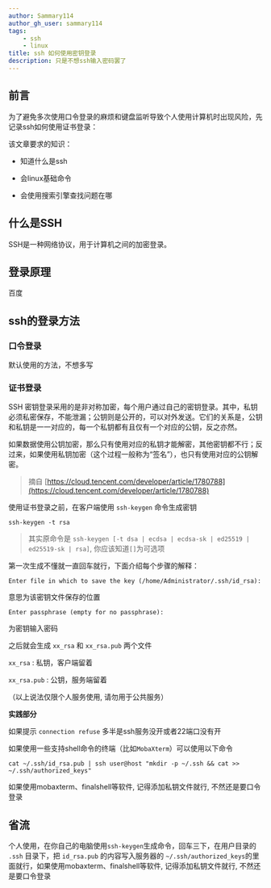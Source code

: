 ```yaml
---
author: Sammary114
author_gh_user: sammary114
tags:
    - ssh
    - linux
title: ssh 如何使用密钥登录
description: 只是不想ssh输入密码罢了
---
```


## 前言

为了避免多次使用口令登录的麻烦和键盘监听导致个人使用计算机时出现风险，先记录ssh如何使用证书登录：

该文章要求的知识：

- 知道什么是ssh

- 会linux基础命令

- 会使用搜索引擎查找问题在哪

## 什么是SSH

SSH是一种网络协议，用于计算机之间的加密登录。

## 登录原理

百度

## ssh的登录方法

### 口令登录

默认使用的方法，不想多写

### 证书登录

SSH 密钥登录采用的是非对称加密，每个用户通过自己的密钥登录。其中，私钥必须私密保存，不能泄漏；公钥则是公开的，可以对外发送。它们的关系是，公钥和私钥是一一对应的，每一个私钥都有且仅有一个对应的公钥，反之亦然。

如果数据使用公钥加密，那么只有使用对应的私钥才能解密，其他密钥都不行；反过来，如果使用私钥加密（这个过程一般称为“签名”），也只有使用对应的公钥解密。

> 摘自 [https://cloud.tencent.com/developer/article/1780788](https://cloud.tencent.com/developer/article/1780788)

使用证书登录之前，在客户端使用 `ssh-keygen` 命令生成密钥

```Shell
ssh-keygen -t rsa
```

> 其实原命令是 `ssh-keygen [-t dsa | ecdsa | ecdsa-sk | ed25519 | ed25519-sk | rsa]`, 你应该知道`[]`为可选项

第一次生成不懂就一直回车就行，下面介绍每个步骤的解释：

`Enter file in which to save the key (/home/Administrator/.ssh/id_rsa):`

意思为该密钥文件保存的位置

`Enter passphrase (empty for no passphrase):`

为密钥输入密码

之后就会生成 `xx_rsa` 和 `xx_rsa.pub` 两个文件

`xx_rsa` : 私钥，客户端留着

`xx_rsa.pub` : 公钥，服务端留着

（以上说法仅限个人服务使用, 请勿用于公共服务）

**实践部分**

如果提示 `connection refuse` 多半是ssh服务没开或者22端口没有开

如果使用一些支持shell命令的终端（比如`MobaXterm`）可以使用以下命令

```Shell
cat ~/.ssh/id_rsa.pub | ssh user@host "mkdir -p ~/.ssh && cat >> ~/.ssh/authorized_keys"
```

如果使用mobaxterm、finalshell等软件, 记得添加私钥文件就行, 不然还是要口令登录

## 省流

个人使用，在你自己的电脑使用`ssh-keygen`生成命令，回车三下，在用户目录的 `.ssh` 目录下，把 `id_rsa.pub` 的内容写入服务器的 `~/.ssh/authorized_keys`的里面就行，如果使用mobaxterm、finalshell等软件, 记得添加私钥文件就行, 不然还是要口令登录
